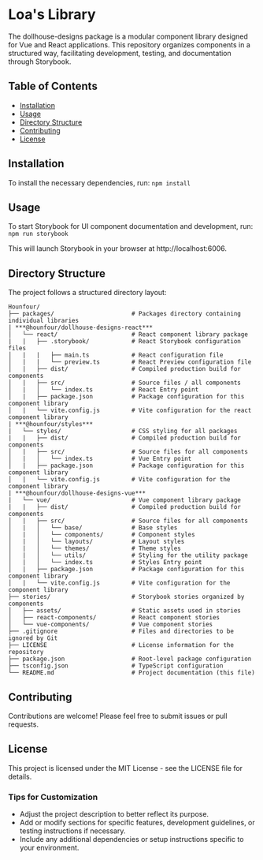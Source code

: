# Loa's Library
The dollhouse-designs package is a modular component library designed for Vue and React applications. This repository organizes components in a structured way, facilitating development, testing, and documentation through Storybook.

## Table of Contents
- [Installation](#installation)
- [Usage](#usage)
- [Directory Structure](#directory-structure)
- [Contributing](#contributing)
- [License](#license)

## Installation
To install the necessary dependencies, run:
`npm install`

## Usage
To start Storybook for UI component documentation and development, run:
`npm run storybook`

This will launch Storybook in your browser at http://localhost:6006.

## Directory Structure
The project follows a structured directory layout:
```
Hounfour/
├── packages/                      # Packages directory containing individual libraries
| ***@hounfour/dollhouse-designs-react***
│   └── react/                     # React component library package
|   |   ├── .storybook/            # React Storybook configuration files
│   |   |   ├── main.ts            # React configuration file
│   |   |   └── preview.ts         # React Preview configuration file
│   |   ├── dist/                  # Compiled production build for components
│   |   ├── src/                   # Source files / all components
│   |   │   └── index.ts           # React Entry point
│   |   ├── package.json           # Package configuration for this component library
│   |   └── vite.config.js         # Vite configuration for the react component library
| ***@hounfour/styles***
|   └── styles/                    # CSS styling for all packages
|   |   ├── dist/                  # Compiled production build for components
│   |   ├── src/                   # Source files for all components
│   |   │   └── index.ts           # Vue Entry point
│   |   ├── package.json           # Package configuration for this component library
│   |   └── vite.config.js         # Vite configuration for the component library
| ***@hounfour/dollhouse-designs-vue***
|   └── vue/                       # Vue component library package
|   |   ├── dist/                  # Compiled production build for components
│   |   ├── src/                   # Source files for all components
│   |   │   └── base/              # Base styles
│   |   │   └── components/        # Component styles
│   |   │   └── layouts/           # Layout styles
│   |   │   └── themes/            # Theme styles
│   |   │   └── utils/             # Styling for the utility package
│   |   │   └── index.ts           # Styles Entry point
│   |   ├── package.json           # Package configuration for this component library
│   |   └── vite.config.js         # Vite configuration for the component library
├── stories/                       # Storybook stories organized by components
│   ├── assets/                    # Static assets used in stories
│   ├── react-components/          # React component stories
│   └── vue-components/            # Vue component stories
├── .gitignore                     # Files and directories to be ignored by Git
├── LICENSE                        # License information for the repository
├── package.json                   # Root-level package configuration
├── tsconfig.json                  # TypeScript configuration
└── README.md                      # Project documentation (this file)
```

## Contributing
Contributions are welcome! Please feel free to submit issues or pull requests.

## License
This project is licensed under the MIT License - see the LICENSE file for details.

### Tips for Customization
- Adjust the project description to better reflect its purpose.
- Add or modify sections for specific features, development guidelines, or testing instructions if necessary.
- Include any additional dependencies or setup instructions specific to your environment.
